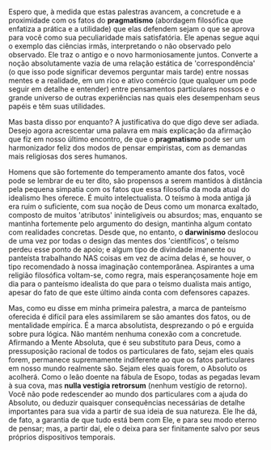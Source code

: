 Espero que, à medida que estas palestras avancem, a concretude e a proximidade com os fatos do **pragmatismo** (abordagem filosófica que enfatiza a prática e a utilidade) que elas defendem sejam o que se aprova para você como sua peculiaridade mais satisfatória. Ele apenas segue aqui o exemplo das ciências irmãs, interpretando o não observado pelo observado. Ele traz o antigo e o novo harmoniosamente juntos. Converte a noção absolutamente vazia de uma relação estática de 'correspondência' (o que isso pode significar devemos perguntar mais tarde) entre nossas mentes e a realidade, em um rico e ativo comércio (que qualquer um pode seguir em detalhe e entender) entre pensamentos particulares nossos e o grande universo de outras experiências nas quais eles desempenham seus papéis e têm suas utilidades.

Mas basta disso por enquanto? A justificativa do que digo deve ser adiada. Desejo agora acrescentar uma palavra em mais explicação da afirmação que fiz em nosso último encontro, de que o **pragmatismo** pode ser um harmonizador feliz dos modos de pensar empiristas, com as demandas mais religiosas dos seres humanos.

Homens que são fortemente do temperamento amante dos fatos, você pode se lembrar de eu ter dito, são propensos a serem mantidos à distância pela pequena simpatia com os fatos que essa filosofia da moda atual do idealismo lhes oferece. É muito intelectualista. O teísmo à moda antiga já era ruim o suficiente, com sua noção de Deus como um monarca exaltado, composto de muitos 'atributos' ininteligíveis ou absurdos; mas, enquanto se mantinha fortemente pelo argumento do design, mantinha algum contato com realidades concretas. Desde que, no entanto, o **darwinismo** deslocou de uma vez por todas o design das mentes dos 'científicos', o teísmo perdeu esse ponto de apoio; e algum tipo de divindade imanente ou panteísta trabalhando NAS coisas em vez de acima delas é, se houver, o tipo recomendado à nossa imaginação contemporânea. Aspirantes a uma religião filosófica voltam-se, como regra, mais esperançosamente hoje em dia para o panteísmo idealista do que para o teísmo dualista mais antigo, apesar do fato de que este último ainda conta com defensores capazes.

Mas, como eu disse em minha primeira palestra, a marca de panteísmo oferecida é difícil para eles assimilarem se são amantes dos fatos, ou de mentalidade empírica. É a marca absolutista, desprezando o pó e erguida sobre pura lógica. Não mantém nenhuma conexão com a concretude. Afirmando a Mente Absoluta, que é seu substituto para Deus, como a pressuposição racional de todos os particulares de fato, sejam eles quais forem, permanece supremamente indiferente ao que os fatos particulares em nosso mundo realmente são. Sejam eles quais forem, o Absoluto os acolherá. Como o leão doente na fábula de Esopo, todas as pegadas levam à sua cova, mas **nulla vestigia retrorsum** (nenhum vestígio de retorno). Você não pode redescender ao mundo dos particulares com a ajuda do Absoluto, ou deduzir quaisquer consequências necessárias de detalhe importantes para sua vida a partir de sua ideia de sua natureza. Ele lhe dá, de fato, a garantia de que tudo está bem com Ele, e para seu modo eterno de pensar; mas, a partir daí, ele o deixa para ser finitamente salvo por seus próprios dispositivos temporais.